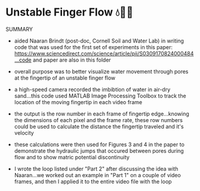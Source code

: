 # Unstable Finger Flow 💧🌾🔬

SUMMARY
- aided Naaran Brindt (post-doc, Cornell Soil and Water Lab) in writing code that was used for the first set of 
  experiments in this paper: https://www.sciencedirect.com/science/article/pii/S0309170824000484...code and paper
  are also in this folder

- overall purpose was to better visualize water movement through pores at the fingertip of an unstable finger flow

- a high-speed camera recorded the imbibtion of water in air-dry sand...this code used MATLAB Image Processing Toolbox 
  to track the location of the moving fingertip in each video frame

- the output is the row number in each frame of fingertip edge...knowing the dimensions of each pixel and the frame rate, 
  these row numbers could be used to calculate the distance the fingertip traveled and it's velocity

- these calculations were then used for Figures 3 and 4 in the paper to demonstrate the hydraulic jumps that occured between pores 
  during flow and to show matric potential discontinuity

- I wrote the loop listed under "Part 2" after discussing the idea with Naaran...we worked out an example in "Part 1" on a couple 
  of video frames, and then I applied it to the entire video file with the loop
